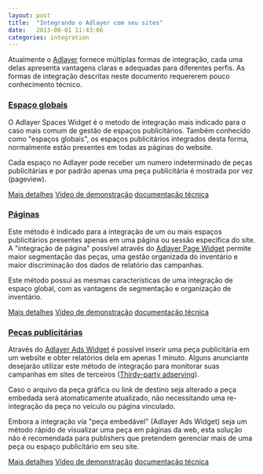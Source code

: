 ```yaml
---
layout: post
title:  "Integrando o Adlayer com seu sites"
date:   2013-08-01 11:43:06
categories: integration
---
```


Atualmente o [Adlayer](http://adlayer.com.br) fornece múltiplas formas de integração, cada uma delas apresenta vantagens claras e adequadas para diferentes perfis. As formas de integração descritas neste documento requererem pouco conhecimento técnico.

### [Espaço globais](/integration/spaces)
O Adlayer Spaces Widget é o metodo de integração mais indicado para o caso mais comum de gestão de espaços publicitários. Também conhecido como "espaços globais", os espaços publicitários integrados desta forma, normalmente estão presentes em todas as páginas do website. 

Cada espaço no Adlayer pode receber um numero indeterminado de peças publicitárias e por padrão apenas uma peça publicitária é mostrada por vez (pageview).

[Mais detalhes](/integration/spaces) [Vídeo de demonstração](http://www.youtube.com/watch?v=qiDub8TupVo) [documentação técnica](https://github.com/adlayer/javascript-api/blob/master/docs/widgets/spaces.md)

### [Páginas](/integration/pages)
Este método é indicado para a integração de um ou mais espaços publicitários presentes apenas em uma página ou sessão específica do site. A "integração de página" possível através do [Adlayer Page Widget](https://github.com/adlayer/javascript-api/blob/master/docs/widgets/pages.md) permite maior segmentação das peças, uma gestão organizada do inventário e maior discriminação dos dados de relatório das campanhas. 

Este método possui as mesmas características de uma integração de espaço global, com as vantagens de segmentação e organização de inventário.

[Mais detalhes](/integration/pages) [Vídeo de demonstração](http://www.youtube.com/watch?v=bjNrS2nTzCg) [documentação técnica](https://github.com/adlayer/javascript-api/blob/master/docs/widgets/pages.md)

### [Peças publicitárias](/integration/ads)
Através do [Adlayer Ads Widget](https://github.com/adlayer/javascript-api/blob/master/docs/widgets/ads.md) é possível inserir uma peça publicitária em um website e obter relatórios dela em apenas 1 minuto. Alguns anunciante desejarão utilizar este método de integração para monitorar suas campanhas em sites de terceiros ([Thirdy-party adserving](http://www.youtube.com/watch?v=zm2NcO2HJpc)).

Caso o arquivo da peça gráfica ou link de destino seja alterado a peça embedada será atomaticamente atualizado, não necessitando uma re-integração da peça no veículo ou página vinculado.

Embora a integração via "peça embedável" (Adlayer Ads Widget) seja um método rápido de visualizar uma peça em páginas da web, esta solução não é recomendada para publishers que pretendem gerenciar mais de uma peça ou espaço publicitário em seu site.

[Mais detalhes](/integration/ads) [Vídeo de demonstração](http://www.youtube.com/watch?v=GygCRBOWPtw) [documentação técnica](https://github.com/adlayer/javascript-api/blob/master/docs/widgets/ads.md)